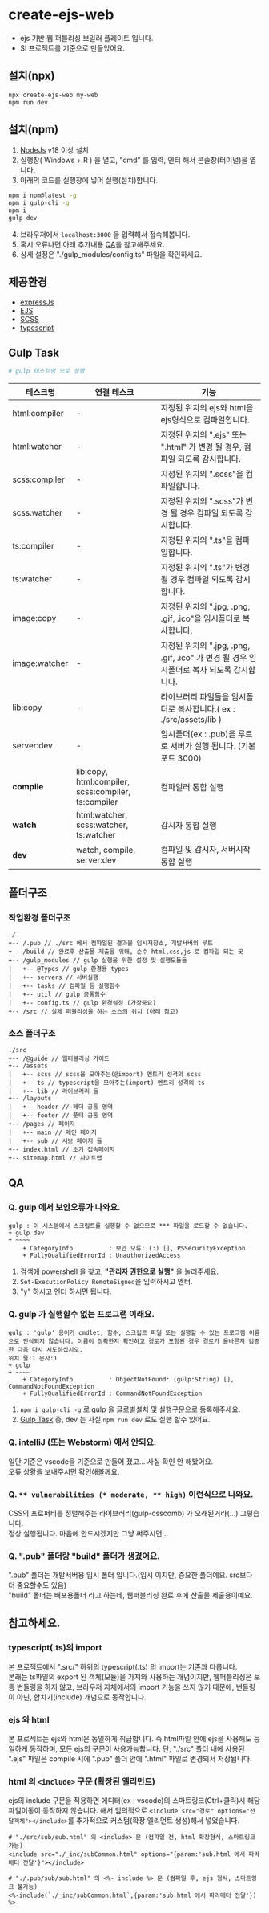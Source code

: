 # create-ejs-web
- ejs 기반 웹 퍼블리싱 보일러 플레이트 입니다.
- SI 프로젝트를 기준으로 만들었어요.

## 설치(npx)
```bash
npx create-ejs-web my-web
npm run dev
```

## 설치(npm)
1. [NodeJs](https://nodejs.org/) v18 이상 설치
2. 실행창( Windows + R ) 을 열고, "cmd" 를 입력, 엔터 해서 콘솔창(터미널)을 엽니다.
3. 아래의 코드를 실행창에 넣어 실행(설치)합니다.
```bash
npm i npm@latest -g
npm i gulp-cli -g
npm i
gulp dev
```
4. 브라우저에서 ```localhost:3000``` 을 입력해서 접속해봅니다.
5. 혹시 오류나면 아래 추가내용 [QA](#qa)을 참고해주세요.
6. 상세 설정은 "./gulp_modules/config.ts" 파일을 확인하세요.

## 제공환경
- [expressJs](https://expressjs.com/)
- [EJS](https://ejs.co/)
- [SCSS](https://sass-lang.com/)
- [typescript](https://www.typescriptlang.org)

## Gulp Task
```bash
# gulp 테스트명 으로 실행
```
| 테스크명 | 연결 테스크 | 기능
|---|---|---|
| html:compiler | - | 지정된 위치의 ejs와 html을 ejs형식으로 컴파일합니다.
| html:watcher | - | 지정된 위치의 ".ejs" 또는 ".html" 가 변경 될 경우, 컴파일 되도록 감시합니다.
| scss:compiler | - | 지정된 위치의 ".scss"을 컴파일합니다.
| scss:watcher | - | 지정된 위치의 ".scss"가 변경 될 경우 컴파일 되도록 감시합니다.
| ts:compiler | - | 지정된 위치의 ".ts"을 컴파일합니다.
| ts:watcher | - | 지정된 위치의 ".ts"가 변경 될 경우 컴파일 되도록 감시합니다.
| image:copy | - | 지정된 위치의 ".jpg, .png, .gif, .ico"을 임시폴더로 복사합니다.
| image:watcher | - | 지정된 위치의 ".jpg, .png, .gif, .ico" 가 변경 될 경우 임시폴더로 복사 되도록 감시합니다.
| lib:copy | - | 라이브러리 파일들을 임시폴더로 복사합니다.( ex : ./src/assets/lib )
| server:dev | - | 임시폴더(ex : .pub)을 루트로 서버가 실행 됩니다. (기본포트 3000)
| **compile** | lib:copy, html:compiler,  scss:compiler,  ts:compiler | 컴파일러 통합 실행
| **watch** | html:watcher,  scss:watcher,  ts:watcher | 감시자 통합 실행
| **dev** | watch, compile, server:dev | 컴파일 및 감시자, 서버시작 통합 실행

## 폴더구조
### 작업환경 폴더구조
```
./
+-- /.pub // ./src 에서 컴파일된 결과물 임시저장소, 개발서버의 루트
+-- /build // 완료후 산출물 제출을 위해, 순수 html,css,js 로 컴파일 되는 곳
+-- /gulp_modules // gulp 실행을 위한 설정 및 실행모듈들
|   +-- @Types // gulp 환경용 types
|   +-- servers // 서버실행
|   +-- tasks // 컴파일 등 실행함수
|   +-- util // gulp 공통함수
|   +-- config.ts // gulp 환경설정 (가장중요)
+-- /src // 실제 퍼블리싱을 하는 소스의 위치 (아래 참고)
```

### 소스 폴더구조
```
./src
+-- /@guide // 웹퍼블리싱 가이드
+-- /assets
|   +-- scss // scss을 모아주는(@import) 엔트리 성격의 scss
|   +-- ts // typescript을 모아주는(import) 엔트리 성격의 ts
|   +-- lib // 라이브러리 들
+-- /layouts
|   +-- header // 헤더 공통 영역
|   +-- footer // 풋터 공통 영역
+-- /pages // 페이지
|   +-- main // 메인 페이지
|   +-- sub // 서브 페이지 들
+-- index.html // 초기 접속페이지
+-- sitemap.html // 사이트맵
```

## QA
### Q. gulp 에서 보안오류가 나와요.
```
gulp : 이 시스템에서 스크립트를 실행할 수 없으므로 *** 파일을 로드할 수 없습니다. 
+ gulp dev
+ ~~~~
    + CategoryInfo          : 보안 오류: (:) [], PSSecurityException
    + FullyQualifiedErrorId : UnauthorizedAccess
```
1. 검색에 powershell 을 찾고, **"관리자 권한으로 실행"** 을 눌러주세요.
2. ```Set-ExecutionPolicy RemoteSigned```을 입력하시고 엔터.
3. "y" 하시고 엔터 하시면 됩니다.

### Q. gulp 가 실행할수 없는 프로그램 이래요.
```
gulp : 'gulp' 용어가 cmdlet, 함수, 스크립트 파일 또는 실행할 수 있는 프로그램 이름으로 인식되지 않습니다. 이름이 정확한지 확인하고 경로가 포함된 경우 경로가 올바른지 검증한 다음 다시 시도하십시오.
위치 줄:1 문자:1
+ gulp
+ ~~~~
    + CategoryInfo          : ObjectNotFound: (gulp:String) [], CommandNotFoundException
    + FullyQualifiedErrorId : CommandNotFoundException
```
1. ```npm i gulp-cli -g``` 로 gulp 을 글로벌설치 및 실행구문으로 등록해주세요.
2. [Gulp Task](#gulp-task) 중, dev 는 사실 ```npm run dev``` 로도 실행 할수 있어요.

### Q. intelliJ (또는 Webstorm) 에서 안되요.
일단 기준은 vscode을 기준으로 만들어 졌고... 사실 확인 안 해봤어요.   
오류 상황을 보내주시면 확인해볼께요.

### Q. ```** vulnerabilities (* moderate, ** high)``` 이런식으로 나와요.
CSS의 프로퍼티를 정렬해주는 라이브러리(gulp-csscomb) 가 오래된거라(...) 그렇습니다.   
정상 실행됩니다. 마음에 안드시겠지만 그냥 써주시면...

### Q. ".pub" 폴더랑 "build" 폴더가 생겼어요.
".pub" 폴더는 개발서버용 임시 폴더 입니다.(임시 이지만, 중요한 폴더예요. src보다 더 중요할수도 있음)  
"build" 폴더는 배포용폴더 라고 하는데, 웹퍼블리싱 완료 후에 산출물 제출용이예요.

## 참고하세요.
### typescript(.ts)의 import 
본 프로젝트에서 ".src/" 하위의 typescript(.ts) 의 import는 기존과 다릅니다.  
본래는 ts파일의 export 된 객체(모듈)을 가져와 사용하는 개념이지만, 웹퍼블리싱은 보통 번들링을 하지 않고, 브라우저 자체에서의 import 기능을 쓰지 않기 때문에, 번들링이 아닌, 합치기(include) 개념으로 동작합니다.

### ejs 와 html
본 프로젝트는 ejs와 html은 동일하게 취급합니다.
즉 html파일 안에 ejs을 사용해도 둥일하게 동작하며, 모든 ejs의 구문이 사용가능합니다.
단, "./src" 폴더 내에 사용된 ".ejs" 파일은 compile 시에 ".pub" 폴더 안에 ".html" 파일로 변경되서 저장됩니다.

### html 의 ```<include>``` 구문 (확장된 엘리먼트)
ejs의 include 구문을 적용하면 에디터(ex : vscode)의 스마트링크(Ctrl+클릭)시 해당 파일이동이 동작하지 않습니다. 
해서 임의적으로 ```<include src="경로" options="전달객체"></include>```를 추가적으로 커스텀(확장 엘리먼트 생성)해서 넣었습니다.  

```
# "./src/sub/sub.html" 의 <include> 문 (컴파일 전, html 확장형식, 스마트링크 가능)
<include src="./_inc/subCommon.html" options="{param:'sub.html 에서 파라매터 전달'}"></include>

# "./.pub/sub/sub.html" 의 <%- include %> 문 (컴파일 후, ejs 형식, 스마트링크 불가능)
<%-include(`./_inc/subCommon.html`,{param:'sub.html 에서 파라매터 전달'}) %>
```

